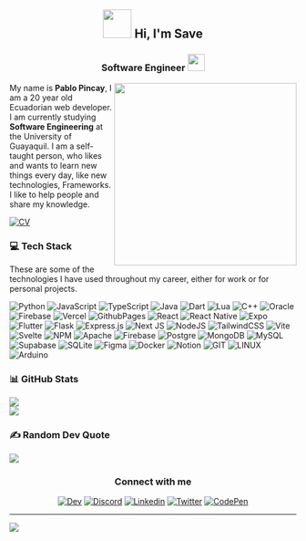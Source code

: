 <h2 align="center">
 <img src="https://media.giphy.com/media/COvPi2jXLV8XFOnLFz/giphy.gif" width="50" /> Hi,
 I'm Save
</h2>
<h3 align="center">
 Software Engineer
 <img src="https://media.giphy.com/media/cIn5fTcjnKhStIeAef/giphy.gif" width="30" />
</h3>

<img
 align="right"
 width="320"
 src="https://media.giphy.com/media/xThta0yq8q9JwHL8kg/giphy.gif"
/>

My name is **Pablo Pincay**, I am a 20 year old Ecuadorian web developer.
I am currently studying **Software Engineering** at the University of Guayaquil.
I am a self-taught person, who likes and wants to learn new things every day, like new technologies, Frameworks. 
I like to help people and share my knowledge. 
<p align="Left">
 <a href="https://cdn.discordapp.com/attachments/836475058808422410/1204250934033522708/CV.pdf?ex=65d40d14&is=65c19814&hm=3147bbcb78c4e8aa2aea2938b90e5c517c34b27e7920f44d47e3fcd9703a622c&"
  ><img
   alt="CV"
   title="Download CV"
   src="https://shields.io/badge/-Download CV-1E1F26.svg?&style=for-the-badge&logo=Codepen&logoColor=white"
 /></a>
</p>

### 💻 Tech Stack
These are some of the technologies I have used throughout my career, either for work or for personal projects.


![Python](https://img.shields.io/badge/python-3670A0?style=flat&logo=python&logoColor=ffdd54)
![JavaScript](https://img.shields.io/badge/javascript-%23323330.svg?style=flat&logo=javascript&logoColor=%23F7DF1E)
![TypeScript](https://img.shields.io/badge/typescript-%23007ACC.svg?style=flat&logo=typescript&logoColor=white)
![Java](https://img.shields.io/badge/java-%23ED8B00.svg?style=flat&logo=openjdk&logoColor=white)
![Dart](https://img.shields.io/badge/dart-%230175C2.svg?style=flat&logo=dart&logoColor=white)
![Lua](https://img.shields.io/badge/lua-%232C2D72.svg?style=flat&logo=lua&logoColor=white)
![C++](https://img.shields.io/badge/c++-%2300599C.svg?style=flat&logo=c%2B%2B&logoColor=white)
![Oracle](https://img.shields.io/badge/Oracle-F80000?style=flat&logo=oracle&logoColor=white)
![Firebase](https://img.shields.io/badge/firebase-%23039BE5.svg?style=flat&logo=firebase)
![Vercel](https://img.shields.io/badge/vercel-%23000000.svg?style=flat&logo=vercel&logoColor=white)
![GithubPages](https://img.shields.io/badge/github%20pages-121013?style=flat&logo=github&logoColor=white)
![React](https://img.shields.io/badge/react-%2320232a.svg?style=flat&logo=react&logoColor=%2361DAFB)
![React Native](https://img.shields.io/badge/react_native-%2320232a.svg?style=flat&logo=react&logoColor=%2361DAFB)
![Expo](https://img.shields.io/badge/expo-1C1E24?style=flat&logo=expo&logoColor=#D04A37)
![Flutter](https://img.shields.io/badge/Flutter-%2302569B.svg?style=flat&logo=Flutter&logoColor=white)
![Flask](https://img.shields.io/badge/flask-%23000.svg?style=flat&logo=flask&logoColor=white)
![Express.js](https://img.shields.io/badge/express.js-%23404d59.svg?style=flat&logo=express&logoColor=%2361DAFB)
![Next JS](https://img.shields.io/badge/Next-black?style=flat&logo=next.js&logoColor=white)
![NodeJS](https://img.shields.io/badge/node.js-6DA55F?style=flat&logo=node.js&logoColor=white)
![TailwindCSS](https://img.shields.io/badge/tailwindcss-%2338B2AC.svg?style=flat&logo=tailwind-css&logoColor=white)
![Vite](https://img.shields.io/badge/vite-%23646CFF.svg?style=flat&logo=vite&logoColor=white)
![Svelte](https://img.shields.io/badge/svelte-%23f1413d.svg?style=flat&logo=svelte&logoColor=white)
![NPM](https://img.shields.io/badge/NPM-%23CB3837.svg?style=flat&logo=npm&logoColor=white)
![Apache](https://img.shields.io/badge/apache-%23D42029.svg?style=flat&logo=apache&logoColor=white)
![Firebase](https://img.shields.io/badge/Firebase-039BE5?style=flat&logo=Firebase&logoColor=white)
![Postgre](https://img.shields.io/badge/MariaDB-003545?style=flat&logo=mariadb&logoColor=white)
![MongoDB](https://img.shields.io/badge/MongoDB-%234ea94b.svg?style=flat&logo=mongodb&logoColor=white)
![MySQL](https://img.shields.io/badge/mysql-%2300000f.svg?style=flat&logo=mysql&logoColor=white)
![Supabase](https://img.shields.io/badge/Supabase-3ECF8E?style=flat&logo=supabase&logoColor=white)
![SQLite](https://img.shields.io/badge/sqlite-%2307405e.svg?style=flat&logo=sqlite&logoColor=white)
![Figma](https://img.shields.io/badge/figma-%23F24E1E.svg?style=flat&logo=figma&logoColor=white)
![Docker](https://img.shields.io/badge/docker-%230db7ed.svg?style=flat&logo=docker&logoColor=white)
![Notion](https://img.shields.io/badge/Notion-%23000000.svg?style=flat&logo=notion&logoColor=white)
![GIT](https://img.shields.io/badge/Git-fc6d26?style=flat&logo=git&logoColor=white)
![LINUX](https://img.shields.io/badge/Linux-FCC624?style=flat&logo=linux&logoColor=black)
![Arduino](https://img.shields.io/badge/-Arduino-00979D?style=flat&logo=Arduino&logoColor=white)

### 📊 GitHub Stats

![](https://github-readme-streak-stats.herokuapp.com/?user=Savecoders&theme=dark&hide_border=false)<br/>
![](https://github-readme-stats.vercel.app/api/top-langs/?username=Savecoders&theme=dark&hide_border=false&include_all_commits=false&count_private=true&layout=compact)

### ✍️ Random Dev Quote

![](https://quotes-github-readme.vercel.app/api?type=horizontal&theme=dark)

<!-- Proudly created with GPRM ( https://gprm.itsvg.in ) -->

<h3 align="center">Connect with me</h3>

<p align="center">
 <a href="https://dev.to/Savecoders"
  ><img
   alt="Dev"
   title="Social"
   src="https://shields.io/badge/-Dev.to-black.svg?&style=for-the-badge&logo=dev.to&logoColor=white"
 /></a>
 <a href="https://discord.gg/R6maQ4W9fz"
  ><img
   alt="Discord"
   title="My server"
   src="https://shields.io/badge/-DISCORD-5865F2.svg?&style=for-the-badge&logo=discord&logoColor=white"
 /></a>
 <a href="https://www.linkedin.com/in/pablopincaya/"
  ><img
   alt="Linkedin"
   title="Linkedin Profile"
   src="https://shields.io/badge/-linkedin-21252b.svg?&style=for-the-badge&logo=linkedin&logoColor=blue"
 /></a>
 <a href="https://twitter.com/Save75_"
  ><img
   alt="Twitter"
   title="twitter"
   src="https://shields.io/badge/-TWITTER-1A8CD8.svg?&style=for-the-badge&logo=Twitter&logoColor=white"
 /></a>
 <a href="https://codepen.io/savecoders"
  ><img
   alt="CodePen"
   title="CodePen Profile"
   src="https://shields.io/badge/-CODEPEN-1E1F26.svg?&style=for-the-badge&logo=Codepen&logoColor=white"
 /></a>
</p>

---
[![](https://visitcount.itsvg.in/api?id=Savecoders&icon=coder&color=1)](https://visitcount.itsvg.in)
